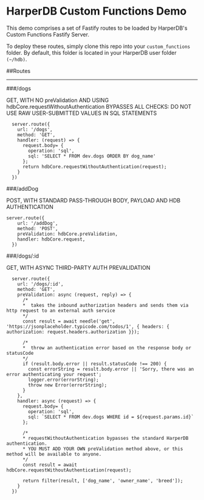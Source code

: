 # HarperDB Custom Functions Demo

 This demo comprises a set of Fastify routes to be loaded by HarperDB's Custom Functions Fastify Server.

To deploy these routes, simply clone this repo into your `custom_functions` folder. By default, this folder is located in your HarperDB user folder `(~/hdb)`.

##Routes

---

###/dogs

GET, WITH NO preValidation AND USING hdbCore.requestWithoutAuthentication
BYPASSES ALL CHECKS: DO NOT USE RAW USER-SUBMITTED VALUES IN SQL STATEMENTS

```
  server.route({
    url: '/dogs',
    method: 'GET',
    handler: (request) => {
      request.body= {
        operation: 'sql',
        sql: 'SELECT * FROM dev.dogs ORDER BY dog_name'
      };
      return hdbCore.requestWithoutAuthentication(request);
    }
  })
```

###/addDog 

POST, WITH STANDARD PASS-THROUGH BODY, PAYLOAD AND HDB AUTHENTICATION

```
server.route({
    url: '/addDog',
    method: 'POST',
    preValidation: hdbCore.preValidation,
    handler: hdbCore.request,
  })
```

###/dogs/:id

GET, WITH ASYNC THIRD-PARTY AUTH PREVALIDATION

```
  server.route({
    url: '/dogs/:id',
    method: 'GET',
    preValidation: async (request, reply) => {
      /*
      *  takes the inbound authorization headers and sends them via http request to an external auth service
      */
      const result = await needle('get', 'https://jsonplaceholder.typicode.com/todos/1', { headers: { authorization: request.headers.authorization }});

      /*
      *  throw an authentication error based on the response body or statusCode
      */
      if (result.body.error || result.statusCode !== 200) {
        const errorString = result.body.error || 'Sorry, there was an error authenticating your request';
        logger.error(errorString);
        throw new Error(errorString);
      }
    },
    handler: async (request) => {
      request.body= {
        operation: 'sql',
        sql: `SELECT * FROM dev.dogs WHERE id = ${request.params.id}`
      };

      /*
      * requestWithoutAuthentication bypasses the standard HarperDB authentication.
      * YOU MUST ADD YOUR OWN preValidation method above, or this method will be available to anyone.
      */
      const result = await hdbCore.requestWithoutAuthentication(request);

      return filter(result, ['dog_name', 'owner_name', 'breed']);
    }
  })
```



